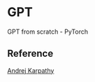 # GPT
GPT from scratch - PyTorch

## Reference
  [Andrej Karpathy](https://github.com/karpathy/ng-video-lecture/tree/master?tab=readme-ov-file)
